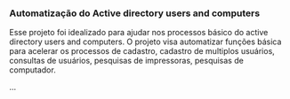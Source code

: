 ### Automatização do Active directory users and computers
Esse projeto foi idealizado para ajudar nos processos básico
do active directory users and computers.
O projeto visa automatizar funções básica para acelerar os processos
de cadastro, cadastro de multiplos usuários, consultas de usuários, 
pesquisas de impressoras, pesquisas de computador.

...
